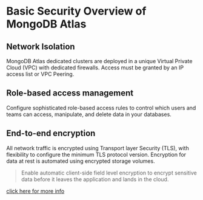 # Basic Security Overview of MongoDB Atlas

## Network Isolation
MongoDB Atlas dedicated clusters are deployed in a unique Virtual Private Cloud (VPC) with dedicated firewalls. Access must be granted by an IP access list or VPC Peering.

## Role-based access management
Configure sophisticated role-based access rules to control which users and teams can access, manipulate, and delete data in your databases.

## End-to-end encryption
All network traffic is encrypted using Transport layer Security (TLS), with flexibility to configure the minimum TLS protocol version. Encryption for data at rest is automated using encrypted storage volumes.

> Enable automatic client-side field level encryption to encrypt sensitive data before it leaves the application and lands in the cloud.

[click here for more info](https://www.mongodb.com/collateral/field-level-encryption)